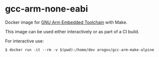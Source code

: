 # gcc-arm-none-eabi

Docker image for [GNU Arm Embedded Toolchain](https://developer.arm.com/tools-and-software/open-source-software/developer-tools/gnu-toolchain/gnu-rm) 
with Make.

This image can be used either interactively or as part of a CI build.

For interactive use: 
```
$ docker run -it --rm -v $(pwd):/home/dev arogov/gcc-arm-make-alpine
```
